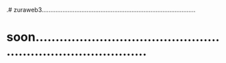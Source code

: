 .# zuraweb3.........................................................................................
# soon.................................................................................
